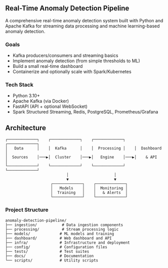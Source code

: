 ## Real-Time Anomaly Detection Pipeline

A comprehensive real-time anomaly detection system built with Python and Apache Kafka for streaming data processing and machine learning-based anomaly detection.

### Goals
- Kafka producers/consumers and streaming basics
- Implement anomaly detection (from simple thresholds to ML)
- Build a small real-time dashboard
- Containerize and optionally scale with Spark/Kubernetes

### Tech Stack
- Python 3.10+
- Apache Kafka (via Docker)
- FastAPI (API + optional WebSocket)
- Spark Structured Streaming, Redis, PostgreSQL, Prometheus/Grafana

## Architecture

```
┌─────────────┐    ┌─────────────┐    ┌─────────────┐    ┌─────────────┐
│   Data      │    │  Kafka      │    │  Processing │    │  Dashboard  │
│  Sources    │───▶│  Cluster    │───▶│   Engine    │───▶│    & API    │
└─────────────┘    └─────────────┘    └─────────────┘    └─────────────┘
                           │                    │
                           ▼                    ▼
                    ┌─────────────┐    ┌─────────────┐
                    │   Models    │    │  Monitoring │
                    │  Training   │    │   & Alerts  │
                    └─────────────┘    └─────────────┘
```

### Project Structure
```
anomaly-detection-pipeline/
├── ingestion/           # Data ingestion components
├── processing/          # Stream processing logic
├── models/             # ML models and training
├── dashboard/          # Web dashboard and API
├── infra/              # Infrastructure and deployment
├── config/             # Configuration files
├── tests/              # Test suites
├── docs/               # Documentation
└── scripts/            # Utility scripts
```
